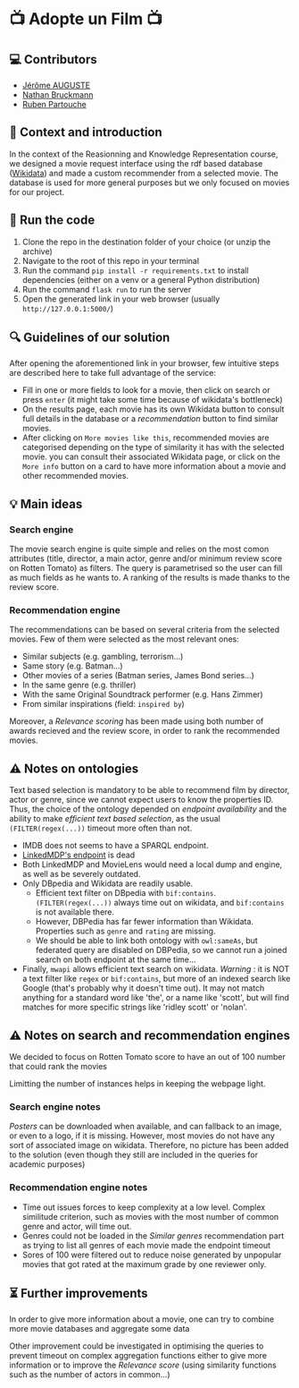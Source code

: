 # :tv: Adopte un Film :tv:

## :computer: Contributors

- [Jérôme AUGUSTE](https://github.com/jerome-auguste)
- [Nathan Bruckmann](https://github.com/kim0n0)
- [Ruben Partouche](https://github.com/rbpart)

## :page_facing_up: Context and introduction

In the context of the Reasionning and Knowledge Representation course, we designed a movie request interface using the rdf based database ([Wikidata](https://www.wikidata.org/wiki/Wikidata:Main_Page)) and made a custom recommender from a selected movie.
The database is used for more general purposes but we only focused on movies for our project.

## :runner: Run the code

1. Clone the repo in the destination folder of your choice (or unzip the archive)
2. Navigate to the root of this repo in your terminal
3. Run the command `pip install -r requirements.txt` to install dependencies (either on a venv or a general Python distribution)
4. Run the command `flask run` to run the server
5. Open the generated link in your web browser (usually `http://127.0.0.1:5000/`)

## :mag: Guidelines of our solution

After opening the aforementioned link in your browser, few intuitive steps are described here to take full advantage of the service:

- Fill in one or more fields to look for a movie, then click on search or press `enter` (it might take some time because of wikidata's bottleneck)
- On the results page, each movie has its own Wikidata button to consult full details in the database or a *recommendation* button to find similar movies.
- After clicking on `More movies like this`, recommended movies are categorised depending on the type of similarity it has with the selected movie. you can consult their associated Wikidata page, or click on the `More info` button on a card to have more information about a movie and other recommended movies.

## :bulb: Main ideas

### Search engine

The movie search engine is quite simple and relies on the most comon attributes (title, director, a main actor, genre and/or minimum review score on Rotten Tomato) as filters. The query is parametrised so the user can fill as much fields as he wants to. A ranking of the results is made thanks to the review score.

### Recommendation engine

The recommendations can be based on several criteria from the selected movies. Few of them were selected as the most relevant ones:

- Similar subjects (e.g. gambling, terrorism...)
- Same story (e.g. Batman...)
- Other movies of a series (Batman series, James Bond series...)
- In the same genre (e.g. thriller)
- With the same Original Soundtrack performer (e.g. Hans Zimmer)
- From similar inspirations (field: `inspired by`)

Moreover, a *Relevance scoring* has been made using both number of awards recieved and the review score, in order to rank the recommended movies.

## :warning: Notes on ontologies

Text based selection is mandatory to be able to recommend film by director, actor or genre, since we cannot expect users to know the properties ID.
Thus, the choice of the ontology depended on *endpoint availability* and the ability to make *efficient text based selection*, as the usual `(FILTER(regex(...))` timeout more often than not.

- IMDB does not seems to have a SPARQL endpoint.
- [LinkedMDP's endpoint](https://www.cs.toronto.edu/~oktie/linkedmdb/sparql) is dead
- Both LinkedMDP and MovieLens would need a local dump and engine, as well as be severely outdated.
- Only DBpedia and Wikidata are readily usable.
  - Efficient text filter on DBpedia with `bif:contains`. `(FILTER(regex(...))` always time out on wikidata, and `bif:contains` is not available there.
  - However, DBPedia has far fewer information than Wikidata. Properties such as `genre` and `rating` are missing.
  - We should be able to link both ontology with `owl:sameAs`, but federated query are disabled on DBPedia, so we cannot run a joined search on both endpoint at the same time...
- Finally, `mwapi` allows efficient text search on wikidata. *Warning* : it is NOT a text filter like `regex` or `bif:contains`, but more of an indexed search like Google (that's probably why it doesn't time out). It may not match anything for a standard word like 'the', or a name like 'scott', but will find matches for more specific strings like 'ridley scott' or 'nolan'.

## :warning: Notes on search and recommendation engines

We decided to focus on Rotten Tomato score to have an out of 100 number that could rank the movies

Limitting the number of instances helps in keeping the webpage light.

### Search engine notes

*Posters* can be downloaded when available, and can fallback to an image, or even to a logo, if it is missing. However, most movies do not have any sort of associated image on wikidata. Therefore, no picture has been added to the solution (even though they still are included in the queries for academic purposes)

### Recommendation engine notes

- Time out issues forces to keep complexity at a low level. Complex similitude criterion, such as movies with the most number of common genre and actor, will time out.
- Genres could not be loaded in the *Similar genres* recommendation part as trying to list all genres of each movie made the endpoint timeout
- Sores of 100 were filtered out to reduce noise generated by unpopular movies that got rated at the maximum grade by one reviewer only.

## :hourglass_flowing_sand: Further improvements

In order to give more information about a movie, one can try to combine more movie databases and aggregate some data

Other improvement could be investigated in optimising the queries to prevent timeout on complex aggregation functions either to give more information or to improve the *Relevance score* (using similarity functions such as the number of actors in common...)

